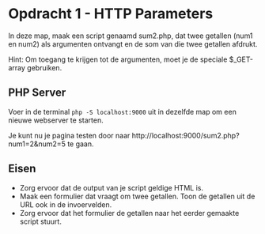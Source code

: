# Opdracht 1 - HTTP Parameters

In deze map, maak een script genaamd sum2.php, dat twee getallen (num1 en num2) als argumenten ontvangt en de som van die twee getallen afdrukt.

Hint: Om toegang te krijgen tot de argumenten, moet je de speciale $_GET-array gebruiken.

## PHP Server
Voer in de terminal `php -S localhost:9000` uit in dezelfde map om een nieuwe webserver te starten.

Je kunt nu je pagina testen door naar http://localhost:9000/sum2.php?num1=2&num2=5 te gaan.

## Eisen
- Zorg ervoor dat de output van je script geldige HTML is.
- Maak een formulier dat vraagt om twee getallen. Toon de getallen uit de URL ook in de invoervelden. 
- Zorg ervoor dat het formulier de getallen naar het eerder gemaakte script stuurt.
